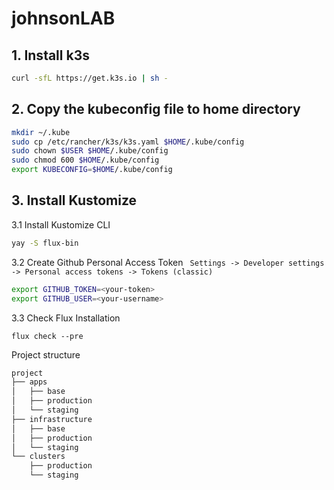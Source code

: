 # johnsonLAB

## 1. Install k3s
```bash
curl -sfL https://get.k3s.io | sh -
```
## 2. Copy the kubeconfig file to home directory
```bash
mkdir ~/.kube
sudo cp /etc/rancher/k3s/k3s.yaml $HOME/.kube/config
sudo chown $USER $HOME/.kube/config
sudo chmod 600 $HOME/.kube/config
export KUBECONFIG=$HOME/.kube/config
````

## 3. Install Kustomize

3.1 Install Kustomize CLI

```bash
yay -S flux-bin
```
3.2 Create Github Personal Access Token
` Settings -> Developer settings -> Personal access tokens -> Tokens (classic)`

```bash
export GITHUB_TOKEN=<your-token>
export GITHUB_USER=<your-username>
```

3.3 Check Flux Installation

`flux check --pre`

Project structure
```bash
project
├── apps
│   ├── base
│   ├── production 
│   └── staging
├── infrastructure
│   ├── base
│   ├── production 
│   └── staging
└── clusters
    ├── production
    └── staging
